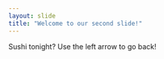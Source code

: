 ```yaml
---
layout: slide
title: "Welcome to our second slide!"
---
```

Sushi tonight?
Use the left arrow to go back!
